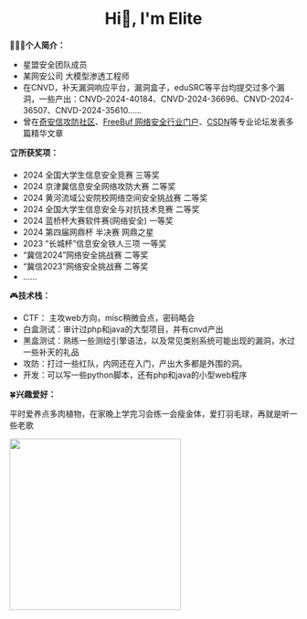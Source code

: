 <h1 align="center">Hi🎉, I'm Elite</h1>

🧑🏻‍💻**个人简介：**

- 星盟安全团队成员
- 某网安公司 大模型渗透工程师
- 在CNVD，补天漏洞响应平台，漏洞盒子，eduSRC等平台均提交过多个漏洞，一些产出：CNVD-2024-40184、CNVD-2024-36696、CNVD-2024-36507、CNVD-2024-35610……
- 曾在[奇安信攻防社区](https://forum.butian.net/people/20163)、[FreeBuf 网络安全行业门户](https://www.freebuf.com/author/FreeBuf_445771)、[CSDN](https://blog.csdn.net/Elite__zhb)等专业论坛发表多篇精华文章

🏆**所获奖项：**

- 2024 全国大学生信息安全竞赛 三等奖
- 2024 京津冀信息安全网络攻防大赛 二等奖
- 2024 黄河流域公安院校网络空间安全挑战赛 二等奖
- 2024 全国大学生信息安全与对抗技术竞赛 二等奖
- 2024 蓝桥杯大赛软件赛(网络安全) 一等奖
- 2024 第四届网鼎杯 半决赛 网鼎之星
- 2023 “长城杯”信息安全铁人三项 一等奖
- “冀信2024”网络安全挑战赛 二等奖
- “冀信2023”网络安全挑战赛 二等奖
- ……

🎮**技术栈：**

- CTF： 主攻web方向，misc稍微会点，密码略会
- 白盒测试：审计过php和java的大型项目，并有cnvd产出
- 黑盒测试：熟练一些测绘引擎语法，以及常见类别系统可能出现的漏洞，水过一些补天的礼品
- 攻防：打过一些红队，内网还在入门，产出大多都是外围的洞。
- 开发：可以写一些python脚本，还有php和java的小型web程序

🍀**兴趣爱好：**

平时爱养点多肉植物，在家晚上学完习会练一会瘦金体，爱打羽毛球，再就是听一些老歌

<img src="https://rs.wzznft.com/i/2024/10/14/ucu6jt.jpg" alt="" width="300" />

